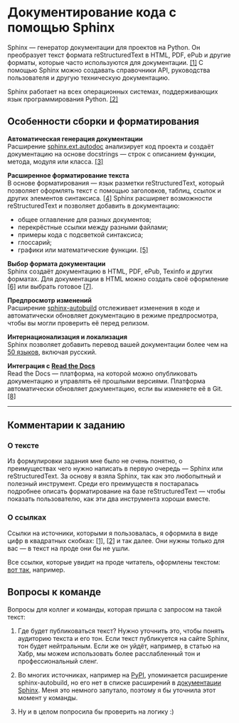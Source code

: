 # Документирование кода с помощью Sphinx

Sphinx — генератор документации для проектов на Python.
Он преобразует текст формата reStructuredText в HTML, PDF, ePub и другие форматы, которые часто используются для документации. [[1]](https://habr.com/ru/articles/750968/) 
С помощью Sphinx можно создавать справочники API, руководства пользователя и другую техническую документацию.

Sphinx работает на всех операционных системах, поддерживающих язык программирования Python. [[2]](https://dockerrtd.readthedocs.io/text/03-sphinx/013_quick-start.html)

## Особенности сборки и форматирования

**Автоматическая генерация документации**   
Расширение [sphinx.ext.autodoc](https://www.sphinx-doc.org/en/master/usage/extensions/autodoc.html) анализирует код проекта и создаёт документацию на основе docstrings — строк с описанием функции, метода, модуля или класса. [[3]](https://en.wikipedia.org/wiki/Docstring)

**Расширенное форматирование текста**   
В основе форматирования — язык разметки reStructuredText, который позволяет оформлять текст с помощью заголовков, таблиц, ссылок и других элементов синтаксиса. [[4]](https://readthedocs.org/projects/helpbook/downloads/pdf/latest/)
Sphinx расширяет возможности reStructuredText и позволяет добавить в документацию:
 - общее оглавление для разных документов; 
 - перекрёстные ссылки между разными файлами;
 - примеры кода с подсветкой синтаксиса; 
 - глоссарий;
 - графики или математические функции. [[5]](https://www.sphinx-doc.org/en/master/usage/restructuredtext/directives.html)

**Выбор формата документации**  
Sphinx создаёт документацию в HTML, PDF, ePub, Texinfo и других форматах.
Для документации в HTML можно создать своё оформление [[6]](https://www.sphinx-doc.org/en/master/development/html_themes/index.html#extension-html-theme) или выбрать готовое [[7]](https://www.sphinx-doc.org/en/master/usage/theming.html).

**Предпросмотр изменений**   
Расширение [sphinx-autobuild](https://pypi.org/project/sphinx-autobuild/) отслеживает изменения в коде и автоматически обновляет документацию в режиме предпросмотра, чтобы вы могли проверить её перед релизом.

**Интернационализация и локализация**  
Sphinx позволяет добавить перевод вашей документации более чем на [50 языков](https://www.sphinx-doc.org/en/master/usage/configuration.html#intl-options), включая русский.

**Интеграция с [Read the Docs](https://about.readthedocs.com/?ref=readthedocs.com)**  
Read the Docs — платформа, на которой можно опубликовать документацию и управлять её прошлыми версиями. Платформа автоматически обновляет документацию, если вы изменяете её в Git. [[8]](https://docs.readthedocs.io/en/stable/)

___

## Комментарии к заданию

### О тексте 
Из формулировки задания мне было не очень понятно, о преимуществах чего нужно написать в первую очередь — Sphinx или reStructuredText.
За основу я взяла Sphinx, так как это любопытный и полезный инструмент. 
Среди его преимуществ я постаралась подробнее описать форматирование на базе reStructuredText — чтобы показать пользователю, как эти два инструмента хороши вместе.

### О ссылках
Ссылки на источники, которыми я пользовалась, я оформила в виде цифр в квадратных скобках: [[1]](), [[2]]() и так далее. 
Они нужны только для вас — в текст на проде они бы не ушли. 

Все ссылки, которые увидит на проде читатель, оформлены текстом: [вот так](), например.

## Вопросы к команде

Вопросы для коллег и команды, которая пришла с запросом на такой текст:

1. Где будет публиковаться текст?
   Нужно уточнить это, чтобы понять аудиторию текста и его тон.
   Если текст публикуется на сайте Sphinx, тон будет нейтральным.
   Если же он уйдёт, например, в статью на Хабр, мы можем использовать более расслабленный тон и профессиональный сленг.

2. Во многих источниках, например на [PyPI](https://pypi.org/project/sphinx-autobuild/), упоминается расширение sphinx-autobuild, но его нет в списке расширений в [документации Sphinx](https://www.sphinx-doc.org/en/master/usage/extensions/index.html).
   Меня это немного запутало, поэтому я бы уточнила этот момент у команды.

3. Ну и в целом попросила бы проверить на логику :)
